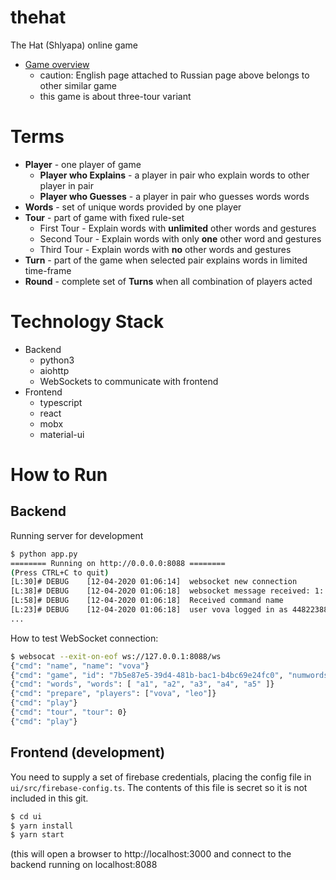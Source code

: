 # thehat
The Hat (Shlyapa) online game
* [Game overview](https://ru.wikipedia.org/wiki/Шляпа_(игра))
  - caution: English page attached to Russian page above belongs to other similar game
  - this game is about three-tour variant
# Terms 
- **Player** - one player of game 
    - **Player who Explains** - a player in pair who explain words to other player in pair
    - **Player who Guesses** - a player in pair who guesses words words
- **Words** - set of unique words provided by one player 
- **Tour** - part of game with fixed rule-set
    - First Tour - Explain words with **unlimited** other words and gestures
    - Second Tour - Explain words with only **one** other word and gestures
    - Third Tour - Explain words with **no** other words and gestures
- **Turn** - part of the game when selected pair explains words in limited time-frame
- **Round** - complete set of **Turns** when all combination of players acted

# Technology Stack 
* Backend
  * python3
  * aiohttp
  * WebSockets to communicate with frontend 
* Frontend 
  * typescript
  * react
  * mobx
  * material-ui
# How to Run
## Backend 
Running server for development 
```bash
$ python app.py
======== Running on http://0.0.0.0:8088 ========
(Press CTRL+C to quit)
[L:30]# DEBUG    [12-04-2020 01:06:14]  websocket new connection
[L:38]# DEBUG    [12-04-2020 01:06:18]  websocket message received: 1: {"cmd": "name", "name": "vova"}
[L:58]# DEBUG    [12-04-2020 01:06:18]  Received command name
[L:23]# DEBUG    [12-04-2020 01:06:18]  user vova logged in as 4482238864
...
```
How to test WebSocket connection:
```bash
$ websocat --exit-on-eof ws://127.0.0.1:8088/ws
{"cmd": "name", "name": "vova"}
{"cmd": "game", "id": "7b5e87e5-39d4-481b-bac1-b4bc69e24fc0", "numwords": 6}
{"cmd": "words", "words": [ "a1", "a2", "a3", "a4", "a5" ]}
{"cmd": "prepare", "players": ["vova", "leo"]}
{"cmd": "play"}
{"cmd": "tour", "tour": 0}
{"cmd": "play"}
```

## Frontend (development)

You need to supply a set of firebase credentials, placing the config file in `ui/src/firebase-config.ts`. The contents of this file is secret so it is not included in this git.

```bash
$ cd ui
$ yarn install
$ yarn start
```
(this will open a browser to http://localhost:3000 and connect to the backend running on localhost:8088 